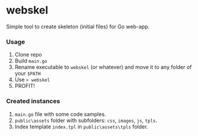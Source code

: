 # webskel
Simple tool to create skeleton (initial files) for Go web-app.

### Usage
1. Clone repo
2. Build `main.go`
4. Rename executable to `webskel` (or whatever) and move it to any folder of your `$PATH`
5. Use `> webskel`
6. PROFIT!

### Created instances

1. `main.go` file with some code samples.
2. `public\assets` folder with subfolders: `css`, `images`, `js`, `tpls`.
3. Index template `index.tpl` in `public\assets\tpls` folder.
